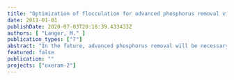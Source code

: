 ```yaml
---
title: "Optimization of flocculation for advanced phosphorus removal via microsieve filtration"
date: 2011-01-01
publishDate: 2020-07-03T20:16:39.433433Z
authors: [ "Langer, M." ]
publication_types: ["7"]
abstract: "In the future, advanced phosphorus removal will be necessary in many WWTP in order to meet the demands of the European water framework directive. The project OXERAM deals with the comparison of different technologies with regard to their efficiency and applicability in tertiary treatment. In the course of the project membrane and microsieve filtration are tested in pilot scale at the Ruhleben STP. In this thesis the optimization of coagulation and flocculation prior to microsieve filtration for advanced phosphorus removal (< 80 µg/L TP; total phosphorus) was investigated. For the optimization of the coagulation/ flocculation several test series were conducted with the aid of jar test and the mircosieve pilot plant. A direct comparison of jar tests and the pilot plant showed that jar tests are an appropriate method to predict the approximate outcome of optimization steps (e.g. variation of chemical doses) in the pilot plant.  The pilot trials were able to demonstrate that the microsieve technology (10 µm pore size) in combination with chemical pre-treatment of 0.036 - 0.179 mmol/L coagulant (Fe or Al) and 2 mg/L cationic polymer could easily achieve good and reliable TP removal. The phosphorus removal was comparable to dual media filtration (< 80 µg/L TP) and partly even to membrane filtration (< 50 µg/L TP). The reduction of the residual coagulant contents in the filtrate was identified as the main challenge of this technology. High iron contents of about 1 mg/L were accompanied by floc formation behind the mircosieve in filtrate tank and pipe. In a microsieve the formed flocs have to endure high shear forces. Thus, the so-called post-flocculation was most probably caused by re-flocculation of floc fragments.  Very low phosphorus values < 50 µg/L were possible at high metal dosing. But the higher suspended solid load reduced the filtration capacity of the microsieve. Coagulation with polyalumium chloride (PACl) produced better effluent quality compared to FeCl3 as less suspended solids and less residual coagulant were found in the microsieve effluent. Furthermore, the transmission of UV radiation through the water was improved from 47 up to 66 % by using PACl which is favorable if a downstream UV disinfection is considered. When using FeCl3 the transmission was not improved or even reduced. Due to the influence on the performance of the microsieve cationic polymers were preferred to anionic polymers. However, the tested anionic polymer proved to be not applicable in the given process configuration due to very low filtrate flows. When cationic polymer was applied the polymer dose had a high impact on the particle removal and moreover on the contents of phosphorus and coagulant residuals in the effluent. In most cases 2 mg/L polymer was necessary.  In total, the microsieve technology in combination with chemical pre-treatment is a suitable option for advanced phosphorus removal. Through a dynamic adjustment of the chemical dosing to the influent water quality (e.g. ortho phosphate and turbidity online measurement) and the choice of polymer the process could be optimized in the future with regard to efficient chemical application."
featured: false
publication: ""
projects: ["oxeram-2"]
---
```


